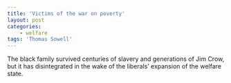 ```yaml
---
title: 'Victims of the war on poverty'
layout: post
categories:
    - welfare
tags: 'Thomas Sowell'
---
```


The black family survived centuries of slavery and generations of Jim Crow, but it has disintegrated in the wake of the liberals’ expansion of the welfare state.
